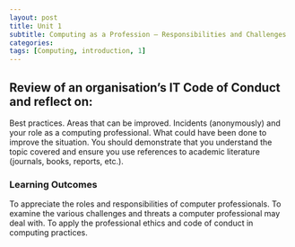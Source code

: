 ```yaml
---
layout: post
title: Unit 1
subtitle: Computing as a Profession – Responsibilities and Challenges
categories: 
tags: [Computing, introduction, 1]
---
```




## Review of an organisation’s IT Code of Conduct and reflect on:

Best practices.
Areas that can be improved.
Incidents (anonymously) and your role as a computing professional.
What could have been done to improve the situation.
You should demonstrate that you understand the topic covered and ensure you use references to academic literature (journals, books, reports, etc.).





### Learning Outcomes
To appreciate the roles and responsibilities of computer professionals.
To examine the various challenges and threats a computer professional may deal with.
To apply the professional ethics and code of conduct in computing practices.
